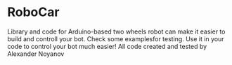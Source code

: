# RoboCar
Library and code for Arduino-based two wheels robot can make it easier to build and controll your bot.
Check some examplesfor testing.
Use it in your code to control your bot much easier!
All code created and tested by Alexander Noyanov
